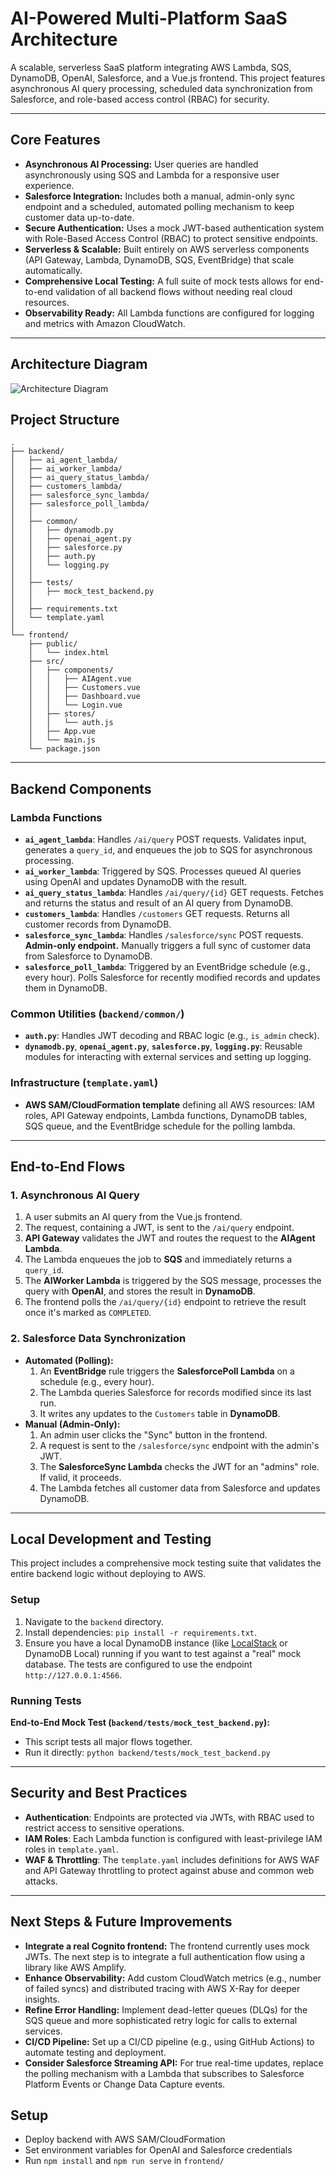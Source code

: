 # AI-Powered Multi-Platform SaaS Architecture

A scalable, serverless SaaS platform integrating AWS Lambda, SQS, DynamoDB, OpenAI, Salesforce, and a Vue.js frontend. This project features asynchronous AI query processing, scheduled data synchronization from Salesforce, and role-based access control (RBAC) for security.

---

## Core Features

- **Asynchronous AI Processing:** User queries are handled asynchronously using SQS and Lambda for a responsive user experience.
- **Salesforce Integration:** Includes both a manual, admin-only sync endpoint and a scheduled, automated polling mechanism to keep customer data up-to-date.
- **Secure Authentication:** Uses a mock JWT-based authentication system with Role-Based Access Control (RBAC) to protect sensitive endpoints.
- **Serverless & Scalable:** Built entirely on AWS serverless components (API Gateway, Lambda, DynamoDB, SQS, EventBridge) that scale automatically.
- **Comprehensive Local Testing:** A full suite of mock tests allows for end-to-end validation of all backend flows without needing real cloud resources.
- **Observability Ready:** All Lambda functions are configured for logging and metrics with Amazon CloudWatch.

---

## Architecture Diagram
![Architecture Diagram](diagram/diagram.png)

## Project Structure

```
.
├── backend/
│   ├── ai_agent_lambda/
│   ├── ai_worker_lambda/
│   ├── ai_query_status_lambda/
│   ├── customers_lambda/
│   ├── salesforce_sync_lambda/
│   ├── salesforce_poll_lambda/  
│   │
│   ├── common/
│   │   ├── dynamodb.py
│   │   ├── openai_agent.py
│   │   ├── salesforce.py
│   │   ├── auth.py
│   │   └── logging.py
│   │
│   ├── tests/                     
│   │   ├── mock_test_backend.py
│   │
│   ├── requirements.txt
│   └── template.yaml
│
└── frontend/
    ├── public/
    │   └── index.html
    ├── src/
    │   ├── components/
    │   │   ├── AIAgent.vue
    │   │   ├── Customers.vue
    │   │   ├── Dashboard.vue
    │   │   └── Login.vue
    │   ├── stores/
    │   │   └── auth.js
    │   ├── App.vue
    │   └── main.js
    └── package.json
```

---

## Backend Components

### Lambda Functions

- **`ai_agent_lambda`**: Handles `/ai/query` POST requests. Validates input, generates a `query_id`, and enqueues the job to SQS for asynchronous processing.
- **`ai_worker_lambda`**: Triggered by SQS. Processes queued AI queries using OpenAI and updates DynamoDB with the result.
- **`ai_query_status_lambda`**: Handles `/ai/query/{id}` GET requests. Fetches and returns the status and result of an AI query from DynamoDB.
- **`customers_lambda`**: Handles `/customers` GET requests. Returns all customer records from DynamoDB.
- **`salesforce_sync_lambda`**: Handles `/salesforce/sync` POST requests. **Admin-only endpoint.** Manually triggers a full sync of customer data from Salesforce to DynamoDB.
- **`salesforce_poll_lambda`**: Triggered by an EventBridge schedule (e.g., every hour). Polls Salesforce for recently modified records and updates them in DynamoDB.

### Common Utilities (`backend/common/`)

- **`auth.py`**: Handles JWT decoding and RBAC logic (e.g., `is_admin` check).
- **`dynamodb.py`**, **`openai_agent.py`**, **`salesforce.py`**, **`logging.py`**: Reusable modules for interacting with external services and setting up logging.

### Infrastructure (`template.yaml`)
- **AWS SAM/CloudFormation template** defining all AWS resources: IAM roles, API Gateway endpoints, Lambda functions, DynamoDB tables, SQS queue, and the EventBridge schedule for the polling lambda.

---

## End-to-End Flows

### 1. Asynchronous AI Query

1.  A user submits an AI query from the Vue.js frontend.
2.  The request, containing a JWT, is sent to the `/ai/query` endpoint.
3.  **API Gateway** validates the JWT and routes the request to the **AIAgent Lambda**.
4.  The Lambda enqueues the job to **SQS** and immediately returns a `query_id`.
5.  The **AIWorker Lambda** is triggered by the SQS message, processes the query with **OpenAI**, and stores the result in **DynamoDB**.
6.  The frontend polls the `/ai/query/{id}` endpoint to retrieve the result once it's marked as `COMPLETED`.

### 2. Salesforce Data Synchronization

- **Automated (Polling):**
  1.  An **EventBridge** rule triggers the **SalesforcePoll Lambda** on a schedule (e.g., every hour).
  2.  The Lambda queries Salesforce for records modified since its last run.
  3.  It writes any updates to the `Customers` table in **DynamoDB**.
- **Manual (Admin-Only):**
  1.  An admin user clicks the "Sync" button in the frontend.
  2.  A request is sent to the `/salesforce/sync` endpoint with the admin's JWT.
  3.  The **SalesforceSync Lambda** checks the JWT for an "admins" role. If valid, it proceeds.
  4.  The Lambda fetches all customer data from Salesforce and updates DynamoDB.

---

## Local Development and Testing

This project includes a comprehensive mock testing suite that validates the entire backend logic without deploying to AWS.

### Setup
1.  Navigate to the `backend` directory.
2.  Install dependencies: `pip install -r requirements.txt`.
3.  Ensure you have a local DynamoDB instance (like [LocalStack](https://localstack.cloud/) or DynamoDB Local) running if you want to test against a "real" mock database. The tests are configured to use the endpoint `http://127.0.0.1:4566`.

### Running Tests

**End-to-End Mock Test (`backend/tests/mock_test_backend.py`):**
  - This script tests all major flows together.
  - Run it directly: `python backend/tests/mock_test_backend.py`


---

## Security and Best Practices

- **Authentication**: Endpoints are protected via JWTs, with RBAC used to restrict access to sensitive operations.
- **IAM Roles**: Each Lambda function is configured with least-privilege IAM roles in `template.yaml`.
- **WAF & Throttling**: The `template.yaml` includes definitions for AWS WAF and API Gateway throttling to protect against abuse and common web attacks.

---

## Next Steps & Future Improvements

- **Integrate a real Cognito frontend:** The frontend currently uses mock JWTs. The next step is to integrate a full authentication flow using a library like AWS Amplify.
- **Enhance Observability:** Add custom CloudWatch metrics (e.g., number of failed syncs) and distributed tracing with AWS X-Ray for deeper insights.
- **Refine Error Handling:** Implement dead-letter queues (DLQs) for the SQS queue and more sophisticated retry logic for calls to external services.
- **CI/CD Pipeline:** Set up a CI/CD pipeline (e.g., using GitHub Actions) to automate testing and deployment.
- **Consider Salesforce Streaming API:** For true real-time updates, replace the polling mechanism with a Lambda that subscribes to Salesforce Platform Events or Change Data Capture events.

## Setup
- Deploy backend with AWS SAM/CloudFormation
- Set environment variables for OpenAI and Salesforce credentials
- Run `npm install` and `npm run serve` in `frontend/`
